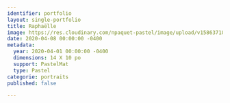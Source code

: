 ```yaml
---
identifier: portfolio
layout: single-portfolio
title: Raphaëlle
image: https://res.cloudinary.com/npaquet-pastel/image/upload/v1586371814/Raphaelle_Turcotte_pastel_14_X_10_2020_1_sgy55o.jpg
date: 2020-04-08 00:00:00 -0400
metadata:
  year: 2020-04-01 00:00:00 -0400
  dimensions: 14 X 10 po
  support: PastelMat
  type: Pastel
categorie: portraits
published: false

---
```

